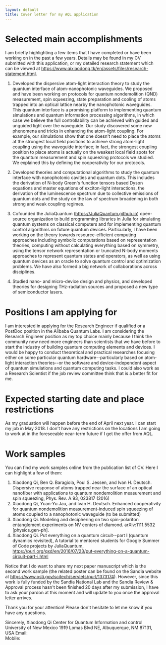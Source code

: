 ```yaml
---
layout: default
title: Cover letter for my AQL application
---
```

# Selected main accomplishments
I am briefly highlighting a few items that I have completed or have been working on in the past a few years.
Details may be found in my CV submitted with this application, or my detailed research statement which can be viewed at https://www.qixiaodong.tk/en/assets/files/research-statement.html.

1. Developed the dispersive atom-light interaction theory to study the quantum interface of atom-nanophotonic waveguides. We proposed and have been working on protocols for quantum nondemolition (QND) measurement, spin squeezing, state preparation and cooling of atoms trapped into an optical lattice nearby the nanophotonic waveguides.
This quantum interface is a promising platform to implementing quantum simulations and quantum information processing algorithms, in which case we believe the full controllability can be achieved with guided and unguided light over the waveguide.
Our study discovered some new phenomena and tricks in enhancing the atom-light coupling. For example, our simulations show that one doesn't need to place the atoms at the strongest local field positions to achieve strong atom-light coupling using the waveguide interface; in fact, the strongest coupling position to place atoms is actually on the weakest local field spots for the quantum measurement and spin squeezing protocols we studied. We explained this by defining the cooperativity for our protocols.

2. Developed theories and computational algorithms to study the quantum interface with nanophotonic cavities and quantum dots.
This includes the derivation of N-body Green's function tensors based Dyson equations and master equations of exciton-light interactions, the derivation of the luminescence spectrum due to collective emissions of quantum dots and the study on the law of spectrum broadening in both strong and weak coupling regimes.

3. Cofounded the JuliaQuantum (https://JuliaQuantum.github.io) open-source organization to build programming libraries in Julia for simulating quantum systems on classical computers and for implementing quantum control algorithms on future quantum devices.
Particularly, I have been working on the theory towards resource-efficient computing approaches including symbolic computations based on representation theories, computing without calculating everything based on symmetry, using the tensor network representation or truncated N-body moments approaches to represent quantum states and operators, as well as using quantum devices as an oracle to solve quantum control and optimization problems.
We have also formed a big network of collaborations across disciplines.

4. Studied nano- and micro-device design and physics, and developed theories for designing THz-radiation sources and proposed a new type of semiconductor lasers.

# Positions I am applying for
I am interested in applying for the Research Engineer if qualified or a PostDoc position in the Alibaba Quantum Labs.
I am considering the Research Engineer position as my top choice mainly because I think the community now need more engineers than scientists that we have before to start the industry of building quantum computing elements and devices.
I would be happy to conduct theoretical and practical researches focusing either on some particular quantum hardware--particularly based on atom-light interaction theories--or the software and device-independent aspect of quantum simulations and quantum computing tasks.
I could also work as a Research Scientist if the job review committee think that is a better fit for me.

# Expected starting date and place restrictions
As my graduation will happen before the end of April next year.
I can start my job in May 2018.
I don't have any restrictions on the locations I am going to work at in the foreseeable near-term future if I get the offer from AQL.

# Work samples
You can find my work samples online from the publication list of CV.
Here I can highlight a few of them:
1. Xiaodong Qi, Ben Q. Baragiola, Poul S. Jessen, and Ivan H. Deutsch. Dispersive response of atoms trapped near the surface of an optical nanofiber with applications to quantum nondemolition measurement and spin squeezing, Phys. Rev. A 93, 023817 (2016)
2. Xiaodong Qi, Yuan-Yu Jau, and Ivan H. Deutsch. Enhanced cooperativity for quantum nondemolition measurement-induced spin squeezing of atoms coupled to a nanophotonic waveguide (to be submitted)
3. Xiaodong Qi. Modeling and deciphering on two spin-polariton entanglement experiments on NV centers of diamond. arXiv:1111.5532 [physics.gen-ph].
4. Xiaodong Qi. Put everything on a quantum circuit--part I (quantum dynamics revisited), A tutorial to mentored students for Google Summer of Code projects by JuliaQuantum, https://purl.org/qxd/en/2016/07/23/put-everything-on-a-quantum-circuit-part-i.html

Notice that I do want to share my next paper manuscript which is the second work sample (the related poster can be found on the Sandia website at https://www.osti.gov/scitech/servlets/purl/1373174).
However, since this work is fully funded by the Sandia National Lab and the Sandia Review & Approval process hasn't been finished 20 days after my submission, I have to ask your pardon at this moment and will update to you once the approval letter arrives.

Thank you for your attention! Please don't hesitate to let me know if you have any questions.

Sincerely,
Xiaodong Qi
Center for Quantum Information and control
University of New Mexico
1919 Lomas Blvd NE, Albuquerque, NM 87131, USA
Email:  
Mobile:

